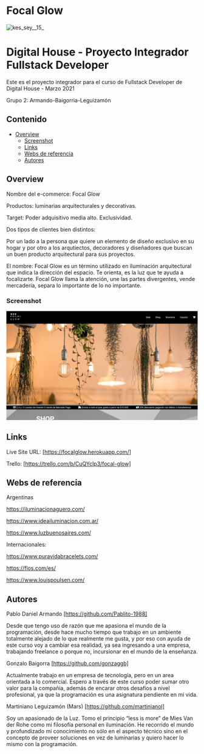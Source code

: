 # Focal Glow

![kes_sey__15_](https://user-images.githubusercontent.com/81274078/116142254-10213a00-a6b0-11eb-95e3-36ea919f33c3.png)

# Digital House - Proyecto Integrador Fullstack Developer

Este es el proyecto integrador para el curso de Fullstack Developer de Digital House - Marzo 2021

Grupo 2: Armando-Baigorria-Leguizamón

## Contenido

- [Overview](#overview)
  - [Screenshot](#screenshot)
  - [Links](#links)
  - [Webs de referencia](#webs-de-referencia)
  - [Autores](#autores)

## Overview

Nombre del e-commerce: Focal Glow

Productos: luminarias arquitecturales y decorativas.

Target: Poder adquisitivo media alto. Exclusividad.

Dos tipos de clientes bien distintos:

Por un lado a la persona que quiere un elemento de diseño exclusivo en su hogar y por otro a los arqutiectos, decoradores y diseñadores que buscan un buen producto arquitectural para sus proyectos.

El nombre:
Focal Glow es un término utilizado en iluminación arquitectural que indica la dirección del espacio. Te orienta, es la luz que te ayuda a focalizarte. Focal Glow llama la atención, une las partes divergentes, vende mercadería, separa lo importante de lo no importante.

### Screenshot

![](design/Screenshot.jpg)

## Links

Live Site URL: [https://focalglow.herokuapp.com/]

Trello: [https://trello.com/b/CuQYclp3/focal-glow]

## Webs de referencia

Argentinas

https://iluminacionaguero.com/

https://www.ideailuminacion.com.ar/

https://www.luzbuenosaires.com/

Internacionales:

https://www.puravidabracelets.com/

https://flos.com/es/

https://www.louispoulsen.com/

## Autores

Pablo Daniel Armando [https://github.com/Pablito-1988]

Desde que tengo uso de razón que me apasiona el mundo de la programación, desde hace mucho tiempo que trabajo en un ambiente totalmente alejado de lo que realmente me gusta, y por eso con ayuda de este curso voy a cambiar esa realidad, ya sea ingresando a una empresa, trabajando freelance o porque no, incursionar en el mundo de la enseñanza.

Gonzalo Baigorra [https://github.com/gonzaggb]

Actualmente trabajo en un empresa de tecnología, pero en un area orientada a lo comercial. Espero a través de este curso poder sumar otro valor para la compañia, además de encarar otros desafíos a nivel profesional, ya que la programación es una asignatura pendiente en mi vida.

Martiniano Leguizamón (Mars) [https://github.com/martinianol]

Soy un apasionado de la Luz. Tomo el principio “less is more” de Mies Van der Rohe como mi filosofía personal en iluminación. He recorrido el mundo y profundizado mi conocimiento no sólo en el aspecto técnico sino en el concepto de proveer soluciones en vez de luminarias y quiero hacer lo mismo con la programación.
